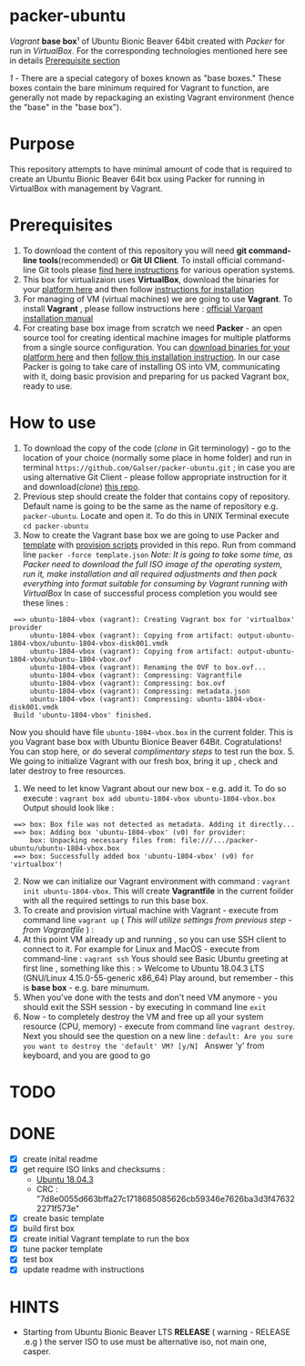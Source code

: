 # packer-ubuntu
*Vagrant* **base box**¹ of Ubuntu Bionic Beaver 64bit created with *Packer* for run in *VirtualBox*.
For the corresponding technologies mentioned here see in details [Prerequisite section](#prerequisites)

*1* - There are a special category of boxes known as "base boxes." These boxes contain the bare minimum required for Vagrant to function, are generally not made by repackaging an existing Vagrant environment (hence the "base" in the "base box").

# Purpose 

This repository attempts to have minimal amount of code that is required to create an Ubuntu Bionic Beaver 64it box using Packer for running in VirtualBox with management by Vagrant.

# Prerequisites

1. To download the content of this repository you will need **git command-line tools**(recommended) or **Git UI Client**. To install official command-line Git tools please [find here instructions](https://git-scm.com/book/en/v2/Getting-Started-Installing-Git) for various operation systems. 
2. This box for virtualizaion uses **VirtualBox**, download the binaries for your [platform here](https://www.virtualbox.org/wiki/Downloads) and then follow [instructions for installation](https://www.virtualbox.org/manual/ch02.html)
3. For managing of VM (virtual machines) we are going to use **Vagrant**. To install **Vagrant** , please follow instructions here : [official Vargant installation manual](https://www.vagrantup.com/docs/installation/)
4. For creating base box image from scratch we need **Packer** - an open source tool for creating identical machine images for multiple platforms from a single source configuration.  You can [download binaries for your platform here](https://www.packer.io/downloads.html)  and then [follow this installation instruction](https://www.packer.io/intro/getting-started/install.html#precompiled-binaries).  In our case Packer is going to take care of installing OS into VM, communicating with it, doing basic provision and preparing for us packed Vagrant box, ready to use.

# How to use

1. To download the copy of the code (*clone* in Git terminology) - go to the location of your choice (normally some place in home folder) and run in terminal ``https://github.com/Galser/packer-ubuntu.git`` ; in case you are using alternative Git Client - please follow appropriate instruction for it and download(*clone*) [this repo](https://github.com/Galser/packer-ubuntu.git). 
2. Previous step should create the folder that contains copy of repository. Default name is going to be the same as the name of repository e.g. ``packer-ubuntu``. Locate and open it. To do this in UNIX Terminal execute ``cd packer-ubuntu`` 
3. Now to create the Vagrant base box we are going to use Packer and [template](templates.json) with [provision scripts](scripts/provision.sh) provided in this repo. Run from command line ``packer -force template.json``
*Note: It is going to take some time, as Packer need to download the full ISO image of the operating system, run it, make installation and all required adjustments and then pack everything into format suitable for consuming by Vagrant running with VirtualBox*
In case of successful process completion you would see these lines :
```
 ==> ubuntu-1804-vbox (vagrant): Creating Vagrant box for 'virtualbox' provider
     ubuntu-1804-vbox (vagrant): Copying from artifact: output-ubuntu-1804-vbox/ubuntu-1804-vbox-disk001.vmdk
     ubuntu-1804-vbox (vagrant): Copying from artifact: output-ubuntu-1804-vbox/ubuntu-1804-vbox.ovf
     ubuntu-1804-vbox (vagrant): Renaming the OVF to box.ovf...
     ubuntu-1804-vbox (vagrant): Compressing: Vagrantfile
     ubuntu-1804-vbox (vagrant): Compressing: box.ovf
     ubuntu-1804-vbox (vagrant): Compressing: metadata.json
     ubuntu-1804-vbox (vagrant): Compressing: ubuntu-1804-vbox-disk001.vmdk     
 Build 'ubuntu-1804-vbox' finished.
```
Now you should have file `ubuntu-1804-vbox.box` in the current folder. This is you Vagrant base box with Ubuntu Bionice Beaver 64Bit. Cogratulations! 
You can stop here, or do several *complimentary steps* to test run the box. 
5. We going to initialize Vagrant with our fresh box, bring it up , check and later destroy to free resources.
  1. We need to let know Vagrant about our new box - e.g. add it. To do so execute : ``vagrant box add ubuntu-1804-vbox ubuntu-1804-vbox.box``
  Output should look like : 
  ```
   ==> box: Box file was not detected as metadata. Adding it directly...
   ==> box: Adding box 'ubuntu-1804-vbox' (v0) for provider: 
       box: Unpacking necessary files from: file:///.../packer-ubuntu/ubuntu-1804-vbox.box
   ==> box: Successfully added box 'ubuntu-1804-vbox' (v0) for 'virtualbox'!
   ```
  2. Now we can initialize our Vagrant environment with command : ``vagrant init ubuntu-1804-vbox``. This will create **Vagrantfile** in the current foilder with all the required settings to run this base box. 
  3. To create and provision virtual machine with Vagrant - execute from command line ``vagrant up`` ( *This will utilize settings from previous step - from Vagrantfile* )  :
  4. At this point VM already up and running , so you can use SSH client to connect to it. For example for Linux and MacOS - execute from command-line : ``vagrant ssh``
    Yous should see Basic Ubuntu greeting at first line , something like this : 
    > Welcome to Ubuntu 18.04.3 LTS (GNU/Linux 4.15.0-55-generic x86_64)
    Play around, but remember - this is **base box** - e.g. bare minumum.
  5. When you've done with the tests and don't need VM anymore - you should exit the SSH session - by executing in command line ``exit``
  6. Now - to completely destroy the VM and free up all your system resource (CPU, memory)  - execute from command line ``vagrant destroy``. 
  Next you should see the question on a new line :
  ``` default: Are you sure you want to destroy the 'default' VM? [y/N]  ```
  Answer 'y' from keyboard, and you are good to go

# TODO


# DONE

- [x] create inital readme
- [X] get require ISO links and checksums :
    - [Ubuntu 18.04.3](http://cdimage.ubuntu.com/releases/18.04.3/release/ubuntu-18.04.3-server-amd64.iso)
    - CRC  : "7d8e0055d663bffa27c1718685085626cb59346e7626ba3d3f476322271f573e"
- [X] create basic template
- [X] build first box
- [X] create initial Vagrant template to run the box
- [x] tune packer template
- [x] test box
- [X] update readme with instructions

# HINTS

- Starting from Ubuntu Bionic Beaver LTS **RELEASE** ( warning - RELEASE .e.g ) the server ISO to use must be alternative iso, not main one, casper.
